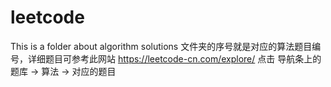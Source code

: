 # leetcode
This is a folder about algorithm solutions
文件夹的序号就是对应的算法题目编号，详细题目可参考此网站 https://leetcode-cn.com/explore/
点击 导航条上的 题库 -> 算法 -> 对应的题目
